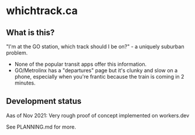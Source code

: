 # whichtrack.ca
## What is this?

"I'm at the GO station, which track should I be on?" - a uniquely suburban problem.

* None of the popular transit apps offer this information.
* GO/Metrolinx has a "departures" page but it's clunky and slow on a phone, especially when you're frantic because the train is coming in 2 minutes.
## Development status 

Aas of Nov 2021: Very rough proof of concept implemented on workers.dev

See PLANNING.md for more.